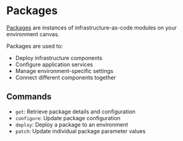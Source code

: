 # Packages

[Packages](https://docs.massdriver.cloud/concepts/packages) are instances of infrastructure-as-code modules on your environment canvas.

Packages are used to:
- Deploy infrastructure components
- Configure application services
- Manage environment-specific settings
- Connect different components together

## Commands

- `get`: Retrieve package details and configuration
- `configure`: Update package configuration
- `deploy`: Deploy a package to an environment
- `patch`: Update individual package parameter values
